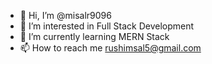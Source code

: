 - 👋 Hi, I’m @misalr9096
- 👀 I’m interested in Full Stack Development
- 🌱 I’m currently learning MERN Stack
- 📫 How to reach me rushimsal5@gmail.com

<!---
misalr9096/misalr9096 is a ✨ special ✨ repository because its `README.md` (this file) appears on your GitHub profile.
You can click the Preview link to take a look at your changes.
--->
